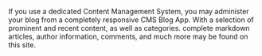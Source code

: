If you use a dedicated Content Management System, you may administer your blog from a completely responsive CMS Blog App. With a selection of prominent and recent content, as well as categories. complete markdown articles, author information, comments, and much more may be found on this site.

